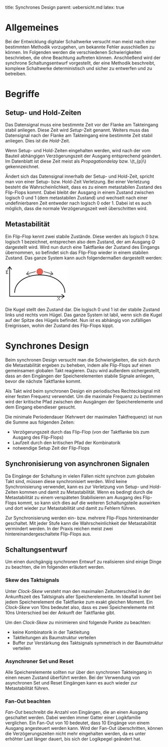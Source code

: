 title: Synchrones Design
parent: uebersicht.md
latex: true

# Allgemeines
Bei der Entwicklung digitaler Schaltwerke versucht man meist nach einer bestimmten Methodik vorzugehen, um bekannte Fehler ausschließen zu können. Im Folgenden werden die verschiedenen Schwierigkeiten beschrieben, die ohne Beachtung auftreten können. Anschließend wird der synchrone Schaltungsentwurf vorgestellt, der eine Methodik beschreibt, komplexe Schaltwerke deterministisch und sicher zu entwerfen und zu betreiben.

# Begriffe
## Setup- und Hold-Zeiten
Das Datensignal muss eine bestimmte Zeit vor der Flanke am Takteingang stabil anliegen. Diese Zeit wird *Setup*-Zeit genannt. Weiters muss das Datensignal nach der Flanke am Takteingang eine bestimmte Zeit stabil anliegen. Dies ist die *Hold*-Zeit.

Wenn Setup- und Hold-Zeiten eingehalten werden, wird nach der vom Bauteil abhängigen Verzögerungszeit der Ausgang entsprechend geändert. Im Datenblatt ist diese Zeit meist als *Propagationdelay* bzw. \\(t_{p}\\) gekennzeichnet.

Ändert sich das Datensignal innerhalb der Setup- und Hold-Zeit, spricht man von einer Setup- bzw. Hold-Zeit Verletzung. Bei einer Verletzung besteht die Wahrscheinlichkeit, dass es zu einem metastabilen Zustand des Flip-Flops kommt. Dabei bleibt der Ausgang in einem Zustand zwischen logisch 0 und 1 (dem metastabilen Zustand) und wechselt nach einer undefinierbaren Zeit entweder nach logisch 0 oder 1. Dabei ist es auch möglich, dass die normale Verzögerungszeit weit überschritten wird.

## Metastabilität
Ein Flip-Flop kennt zwei stabile Zustände. Diese werden als logisch 0 bzw. logisch 1 bezeichnet, entsprechen also dem Zustand, der am Ausgang *Q* dargestellt wird. Wird nun durch eine Taktflanke der Zustand des Eingangs übernommen, so befindet sich das Flip-Flop wieder in einem stabilen Zustand. Das ganze System kann auch folgendermaßen dargestellt werden:

![Metastabilität](metastability.png)

Die Kugel stellt den Zustand dar. Die logisch 0 und 1 ist der stabile Zustand links und rechts vom Hügel. Das ganze System ist labil, wenn sich die Kugel auf der Spitze des Hügels befindet. Nun ist es abhängig von zufälligen Ereignissen, wohin der Zustand des Flip-Flops kippt.

# Synchrones Design
Beim synchronen Design versucht man die Schwierigkeiten, die sich durch die Metastabilität ergeben zu beheben, indem alle Flip-Flops auf einen gemeinsamen globalen Takt reagieren. Dazu wird außerdem sichergestellt, dass an den Eingängen der Speicherelementen stabile Signale anliegen, bevor die nächste Taktflanke kommt.

Als Takt wird beim synchronen Design ein periodisches Rechtecksignal mit einer festen Frequenz verwendet. Um die maximale Frequenz zu bestimmen wird der kritische Pfad zwischen den Ausgängen der Speicherelemente und dem Eingang ebendieser gesucht.

Die minimale Periodendauer (Kehrwert der maximalen Taktfrequenz) ist nun die Summe aus folgenden Zeiten:

* Verzögerungszeit durch das Flip-Flop (von der Taktflanke bis zum Ausgang des Flip-Flops)
* Laufzeit durch den kritischen Pfad der Kombinatorik
* notwendige Setup Zeit der Flip-Flops

## Synchronisierung von asynchronen Signalen
Da Eingänge der Schaltung in vielen Fällen nicht synchron zum globalen Takt sind, müssen diese synchronisiert werden. Wird keine Synchronisierung verwendet, kann es zur Verletzung von Setup- und Hold-Zeiten kommen und damit zu Metastabilität. Wenn es bedingt durch die Metastabilität zu einem verspäteten Stabilisieren am Ausgang des Flip-Flops kommt, so kann sich dies auf die weiteren Schaltungsteile auswirken und dort wieder zur Metastabilität und damit zu Fehlern führen.

Zur Synchronisierung werden ein- bzw. mehrere Flip-Flops hintereinander geschaltet. Mit jeder Stufe kann die Wahrscheinlichkeit der Metastabilität vermindert werden. In der Praxis reichen meist zwei hintereinandergeschaltete Flip-Flops aus.

## Schaltungsentwurf
Um einen durchgängig synchronen Entwurf zu realisieren sind einige Dinge zu beachten, die im folgenden erläutert werden.

### Skew des Taktsignals
Unter *Clock-Skew* versteht man den maximalen Zeitunterschied in der Ankunftszeit des Taktsignals aller Speicherelemente. Im Idealfall kommt bei jedem Speicherelement die Taktflanke zum exakt gleichen Moment. Ein *Clock-Skew* von 10ns bedeutet also, dass es zwei Speicherelemente mit 10ns Unterschied bei der Ankunft der Taktflanke gibt.

Um den *Clock-Skew* zu minimieren sind folgende Punkte zu beachten:

* keine Kombinatorik in der Taktleitung
* Taktleitungen als Baumstruktur verteilen
* Buffer zur Verstärkung des Taktsignals symmetrisch in der Baumstruktur verteilen

### Asynchroner Set und Reset
Alle Speicherelemente sollten nur über den synchronen Takteingang in einen neuen Zustand überführt werden. Bei der Verwendung von asynchronen Set und Reset Eingängen kann es auch wieder zur Metastabilität führen.

### Fan-Out beachten
*Fan-Out* beschreibt die Anzahl von Eingängen, die an einen Ausgang geschaltet werden. Dabei werden immer Gatter einer Logikfamilie verglichen. Ein Fan-Out von 10 bedeutet, dass 10 Eingänge von einem Ausgang angesteuert werden kann. Wird der Fan-Out überschritten, können die Verzögerungszeiten nicht mehr eingehalten werden, da es unter erhöhter Last länger dauert, bis sich der Logikpegel geändert hat.
